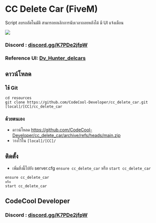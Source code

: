 # CC Delete Car (FiveM) 
Script ลบรถอัตโนมัติ สามารถยกเลิกการนับเวลาถอยหลังได้ มี UI แจ้งเตือน

<img src="https://cdn.discordapp.com/attachments/999480649717125170/1020465398459670628/Screenshot_2022-09-16_235314.png"/>

### Discord : [discord.gg/K7PDe2jfpW](https://discord.gg/K7PDe2jfpW)

### Reference UI: [Dv_Hunter_delcars](https://discord.gg/bPjS4TWtwC)

## ดาวน์โหลด
### ใช้ Git
```
cd resources
git clone https://github.com/CodeCool-Developer/cc_delete_car.git [local]/[CC]/cc_delete_car
```

### ด้วยตนเอง
- ดาวน์โหลด https://github.com/CodeCool-Developer/cc_delete_car/archive/refs/heads/main.zip
- วางไว้ใน `[local]/[CC]/`

## ติดตั้ง
- เพิ่มสิ่งนี้ไปยัง server.cfg `ensure cc_delete_car` หรือ `start cc_delete_car`

```
ensure cc_delete_car
หรือ
start cc_delete_car
```

## CodeCool Developer
### Discord : [discord.gg/K7PDe2jfpW](https://discord.gg/K7PDe2jfpW)
